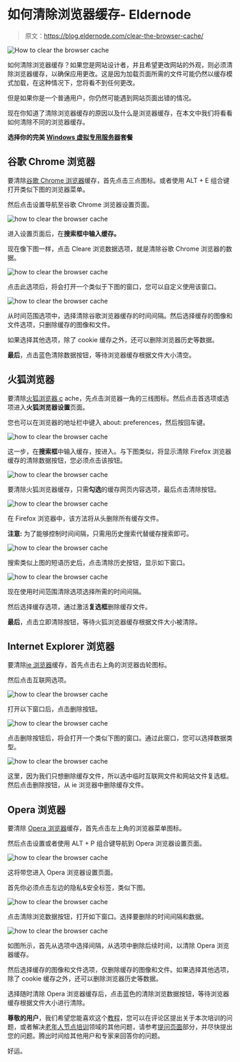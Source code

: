 # 如何清除浏览器缓存- Eldernode

> 原文：<https://blog.eldernode.com/clear-the-browser-cache/>

![How to clear the browser cache](img/20bf4fb6d370939ebf84641371fc15a1.png)

如何清除浏览器缓存？如果您是网站设计者，并且希望更改网站的外观，则必须清除浏览器缓存，以确保应用更改。这是因为加载页面所需的文件可能仍然以缓存模式加载，在这种情况下，您将看不到任何更改。

但是如果你是一个普通用户，你仍然可能遇到网站页面出错的情况。

现在你知道了清除浏览器缓存的原因以及什么是浏览器缓存，在本文中我们将看看如何清除不同的浏览器缓存。

**选择你的完美 [Windows 虚拟专用服务器](https://eldernode.com/windows-vps/)套餐**

## 谷歌 Chrome 浏览器

要清除[谷歌 Chrome 浏览器](https://www.google.com/chrome/)缓存，首先点击三点图标。或者使用 ALT + E 组合键打开类似下图的浏览器菜单。

然后点击设置导航至谷歌 Chrome 浏览器设置页面。

![how to clear the browser cache](img/76691117f540f65792c24c988b90b7fe.png)

进入设置页面后，在**搜索框中输入缓存。**

现在像下图一样，点击 Cleare 浏览数据选项，就是清除谷歌 Chrome 浏览器的数据。

![how to clear the browser cache](img/b3bbb110021b7d1c167c467551b0b6de.png)

点击此选项后，将会打开一个类似于下图的窗口，您可以自定义使用该窗口。

![how to clear the browser cache](img/3642e8f08a90ec8e9c5ded5fbeb1e544.png)

从时间范围选项中，选择清除谷歌浏览器缓存的时间间隔。然后选择缓存的图像和文件选项，只删除缓存的图像和文件。

如果选择其他选项，除了 cookie 缓存之外，还可以删除浏览器历史等数据。

**最后**，点击蓝色清除数据按钮，等待浏览器缓存根据文件大小清空。

## 火狐浏览器

要清除[火狐浏览器 c](https://www.mozilla.org/en-US/firefox/new/) ache，先点击浏览器一角的三线图标。然后点击首选项或选项进入**火狐浏览器设置**页面。

您也可以在浏览器的地址栏中键入 about: preferences，然后按回车键。

![how to clear the browser cache](img/c48e30cb356a2908355f4ff097f3224d.png)

这一步，在**搜索框**中输入缓存，按进入。与下图类似，将显示清除 Firefox 浏览器缓存的清除数据按钮，您必须点击该按钮。

![how to clear the browser cache](img/4fb3978135ad34b3e12ad9d0d2c013ee.png)

要清除火狐浏览器缓存，只需**勾选**的缓存网页内容选项，最后点击清除按钮。

![how to clear the browser cache](img/215c3ae8fc079121f568d0777188cc9f.png)

在 Firefox 浏览器中，该方法将从头删除所有缓存文件。

**注意:** 为了能够控制时间间隔，只需用历史搜索代替缓存搜索即可。

![how to clear the browser cache](img/a2fbfd4465c7a2a8d6757daabf90a1f1.png)

搜索类似上图的短语历史后，点击清除历史按钮，显示如下窗口。

![how to clear the browser cache](img/a4fb8562f871ac0ead9c0c78d47ce93f.png)

现在使用时间范围清除选项选择所需的时间间隔。

然后选择缓存选项，通过激活**复选框**删除缓存文件。

**最后**，点击立即清除按钮，等待火狐浏览器缓存根据文件大小被清除。

## Internet Explorer 浏览器

要清除[ie 浏览器](https://www.microsoft.com/en-us/download/internet-explorer.aspx)缓存，首先点击右上角的浏览器齿轮图标。

然后点击互联网选项。

![how to clear the browser cache](img/d33b89046251f7d165a409a06004d720.png)

打开以下窗口后，点击删除按钮。

![how to clear the browser cache](img/dca3f3457d68eaf92cbac2f3aafcf525.png)

点击删除按钮后，将会打开一个类似下图的窗口。通过此窗口，您可以选择数据类型。

![how to clear the browser cache](img/49111af6481bd9e1096b61af733321fb.png)

这里，因为我们只想删除缓存文件，所以选中临时互联网文件和网站文件复选框。然后点击删除按钮，从 ie 浏览器中删除缓存文件。

## Opera 浏览器

要清除 [Opera 浏览器](https://www.opera.com/)缓存，首先点击左上角的浏览器菜单图标。

然后点击设置或者使用 ALT + P 组合键导航到 Opera 浏览器设置页面。

![how to clear the browser cache](img/754aadc4153255b473ba862a521a48aa.png)

这将带您进入 Opera 浏览器设置页面。

首先你必须点击左边的隐私&安全标签，类似下图。

![how to clear the browser cache](img/d8d1dcfff3ecdea2acc768e7bff1bec9.png)

点击清除浏览数据按钮，打开如下窗口。选择要删除的时间间隔和数据。

![how to clear the browser cache](img/e5b1e1b073419f27ad620a065c5fa2a8.png)

如图所示，首先从选项中选择间隔，从选项中删除后续时间，以清除 Opera 浏览器缓存。

然后选择缓存的图像和文件选项，仅删除缓存的图像和文件。如果选择其他选项，除了 cookie 缓存之外，还可以删除浏览器历史等数据。

选择随时清除 Opera 浏览器缓存后，点击蓝色的清除浏览数据按钮，等待浏览器缓存根据文件大小进行清除。

**尊敬的用户**，我们希望您能喜欢这个[教程](https://eldernode.com/category/tutorial/)，您可以在评论区提出关于本次培训的问题，或者解决[老年人节点培训](https://eldernode.com/blog/)领域的其他问题，请参考[提问页面](https://eldernode.com/ask)部分，并尽快提出您的问题。腾出时间给其他用户和专家来回答你的问题。

好运。